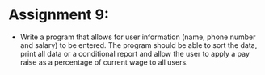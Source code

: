 # Assignment 9:
- Write a program that allows for user information (name, phone number and salary) to be entered.  The program should be able to sort the data, print all data or a conditional report and allow the user to apply a pay raise as a percentage of current wage to all users.